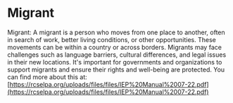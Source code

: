 # Migrant
Migrant: A migrant is a person who moves from one place to another, often in search of work, better living conditions, or other opportunities. These movements can be within a country or across borders. Migrants may face challenges such as language barriers, cultural differences, and legal issues in their new locations. It's important for governments and organizations to support migrants and ensure their rights and well-being are protected.
You can find more about this at: [https://rcselpa.org/uploads/files/files/IEP%20Manual%2007-22.pdf](https://rcselpa.org/uploads/files/files/IEP%20Manual%2007-22.pdf)